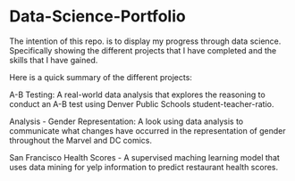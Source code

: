 # Data-Science-Portfolio

The intention of this repo. is to display my progress through data science. Specifically showing the different projects that I have completed and the skills that I have gained.

Here is a quick summary of the different projects:

A-B Testing: A real-world data analysis that explores the reasoning to conduct an A-B test using Denver Public Schools student-teacher-ratio. 

Analysis - Gender Representation: A look using data analysis to communicate what changes have occurred in the representation of gender throughout the Marvel and DC comics.

San Francisco Health Scores - A supervised maching learning model that uses data mining for yelp information to predict restaurant health scores.
